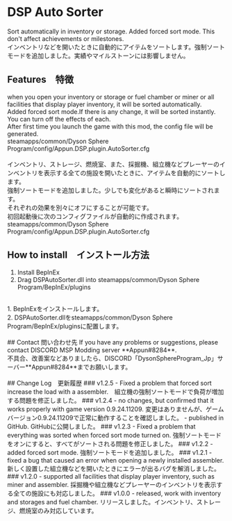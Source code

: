 # DSP Auto Sorter
Sort automatically in inventory or storage. Added forced sort mode. This don't affect achievements or milestones.<br>
インベントリなどを開いたときに自動的にアイテムをソートします。強制ソートモードを追加しました。実績やマイルストーンには影響しません。<br>

## Features　特徴
when you open your inventory or storage or fuel chamber or miner or all facilities that display player inventory, it will be sorted automatically.<br>
Added forced sort mode.If there is any change, it will be sorted instantly.<br>
You can turn off the effects of each.<br>
After first time you launch the game with this mod, the config file will be generated.<br>
steamapps/common/Dyson Sphere Program/config/Appun.DSP.plugin.AutoSorter.cfg<br>
<br>
インベントリ、ストレージ、燃焼室、また、採掘機、組立機などプレーヤーのインベントリを表示する全ての施設を開いたときに、アイテムを自動的にソートします。<br>
強制ソートモードを追加しました。少しでも変化があると瞬時にソートされます。<br>
それぞれの効果を別々にオフにすることが可能です。<br>
初回起動後に次のコンフィグファイルが自動的に作成されます。<br>
steamapps/common/Dyson Sphere Program/config/Appun.DSP.plugin.AutoSorter.cfg<br>

## How to install　インストール方法
1. Install BepInEx<br>
2. Drag DSPAutoSorter.dll into steamapps/common/Dyson Sphere Program/BepInEx/plugins<br>
<br>
1. BepInExをインストールします。<br>
2. DSPAutoSorter.dllをsteamapps/common/Dyson Sphere Program/BepInEx/pluginsに配置します。<br>
<br>
## Contact 問い合わせ先
If you have any problems or suggestions, please contact DISCORD MSP Modding server **Appun#8284**.<br>
不具合、改善案などありましたら、DISCORD「DysonSphereProgram_Jp」サーバー**Appun#8284**までお願いします。<br>
<br>
## Change Log　更新履歴
### v1.2.5
- Fixed a problem that forced sort increase the load with a assembler.　組立機の強制ソートモードで負荷が増加する問題を修正しました。
### v1.2.4
- no changes, but confirmed that it works properly with game version 0.9.24.11209. 変更はありませんが、ゲームバージョン0.9.24.11209で正常に動作することを確認しました。
- published in GitHub. GitHubに公開しました。
### v1.2.3
- Fixed a problem that everything was sorted when forced sort mode turned on. 強制ソートモードをオンにすると、すべてがソートされる問題を修正しました。
### v1.2.2
- added forced sort mode. 強制ソートモードを追加しました。
### v1.2.1 
- fixed a bug that caused an error when opening a newly installed assembler.新しく設置した組立機などを開いたときにエラーが出るバグを解消しました。
### v1.2.0
- supported all facilities that display player inventory, such as miner and assembler. 採掘機や組立機などプレーヤーのインベントリを表示する全ての施設にも対応しました。
### v1.0.0
- released, work with inventory and storages and fuel chamber. リリースしました。インベントリ、ストレージ、燃焼室のみ対応しています。
